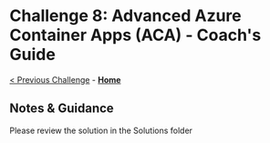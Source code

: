 # Challenge 8: Advanced Azure Container Apps (ACA) - Coach's Guide

[< Previous Challenge](./Solution-07.md) - **[Home](./README.md)** 

## Notes & Guidance

Please review the solution in the Solutions folder

